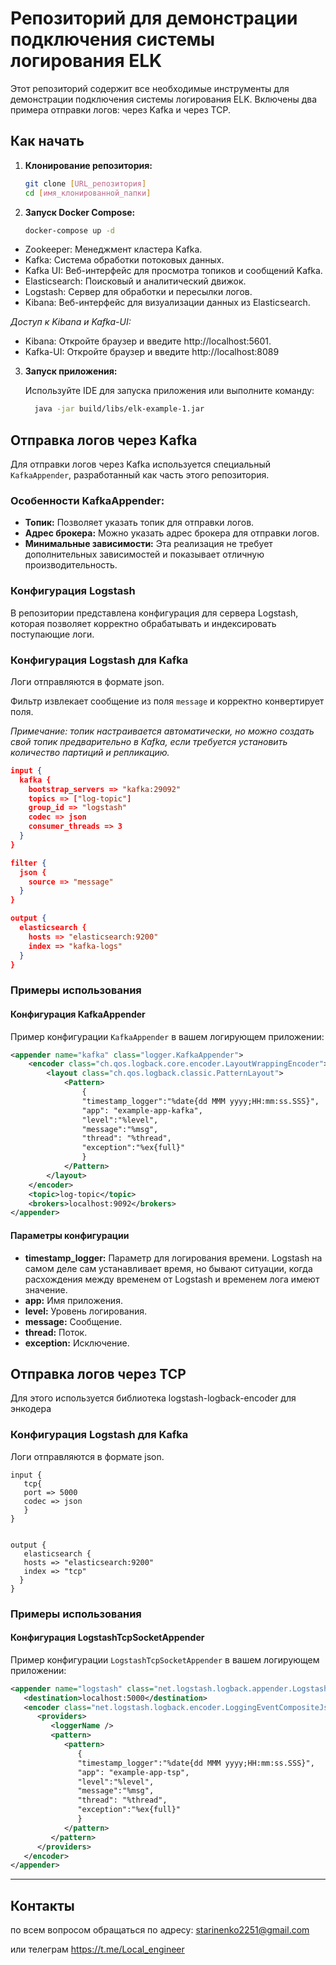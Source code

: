 
# Репозиторий для демонстрации подключения системы логирования ELK

Этот репозиторий содержит все необходимые инструменты для демонстрации подключения системы логирования ELK. Включены два примера отправки логов: через Kafka и через TCP.

## Как начать

1. **Клонирование репозитория:**
   ```bash
   git clone [URL_репозитория]
   cd [имя_клонированной_папки]
   ```

2. **Запуск Docker Compose:**
   ```bash
   docker-compose up -d
   ```
* Zookeeper: Менеджмент кластера Kafka.
* Kafka: Система обработки потоковых данных.
* Kafka UI: Веб-интерфейс для просмотра топиков и сообщений Kafka.
* Elasticsearch: Поисковый и аналитический движок.
* Logstash: Сервер для обработки и пересылки логов.
* Kibana: Веб-интерфейс для визуализации данных из Elasticsearch.


_Доступ к Kibana и Kafka-UI:_
*    Kibana: Откройте браузер и введите http://localhost:5601.
* Kafka-UI: Откройте браузер и введите http://localhost:8089



3. **Запуск приложения:**

   Используйте IDE для запуска приложения или выполните команду:
   ```bash
     java -jar build/libs/elk-example-1.jar
   ```

## Отправка логов через Kafka

Для отправки логов через Kafka используется специальный `KafkaAppender`, разработанный как часть этого репозитория.

### Особенности KafkaAppender:
- **Топик:** Позволяет указать топик для отправки логов.
- **Адрес брокера:** Можно указать адрес брокера для отправки логов.
- **Минимальные зависимости:** Эта реализация не требует дополнительных зависимостей и показывает отличную производительность.

### Конфигурация Logstash

В репозитории представлена конфигурация для сервера Logstash, которая позволяет корректно обрабатывать и индексировать поступающие логи.

### Конфигурация Logstash для Kafka
Логи отправляются в формате json.

Фильтр извлекает сообщение из поля `message` и корректно конвертирует поля.

_Примечание: топик настраивается автоматически, но можно создать свой топик предварительно в Kafka, если требуется установить количество партиций и репликацию._

```json
input {
  kafka {
    bootstrap_servers => "kafka:29092"
    topics => ["log-topic"]
    group_id => "logstash"
    codec => json
    consumer_threads => 3
  }
}

filter {
  json {
    source => "message"
  }
}

output {
  elasticsearch {
    hosts => "elasticsearch:9200"
    index => "kafka-logs"
  }
}
```

### Примеры использования

#### Конфигурация KafkaAppender

Пример конфигурации `KafkaAppender` в вашем логирующем приложении:

```xml
<appender name="kafka" class="logger.KafkaAppender">
    <encoder class="ch.qos.logback.core.encoder.LayoutWrappingEncoder">
        <layout class="ch.qos.logback.classic.PatternLayout">
            <Pattern>
                {
                "timestamp_logger":"%date{dd MMM yyyy;HH:mm:ss.SSS}",
                "app": "example-app-kafka",
                "level":"%level",
                "message":"%msg",
                "thread": "%thread",
                "exception":"%ex{full}"
                }
            </Pattern>
        </layout>
    </encoder>
    <topic>log-topic</topic>
    <brokers>localhost:9092</brokers>
</appender>
```

#### Параметры конфигурации
- **timestamp_logger:** Параметр для логирования времени. Logstash на самом деле сам устанавливает время, но бывают ситуации, когда расхождения между временем от Logstash и временем лога имеют значение.
- **app:** Имя приложения.
- **level:** Уровень логирования.
- **message:** Сообщение.
- **thread:** Поток.
- **exception:** Исключение.



## Отправка логов через TCP
Для этого используется библиотека logstash-logback-encoder для энкодера



### Конфигурация Logstash для Kafka
Логи отправляются в формате json.

```lombok.config
input {
   tcp{
   port => 5000
   codec => json
   }
}


output {
   elasticsearch {
   hosts => "elasticsearch:9200"
   index => "tcp"
  } 
}
```
### Примеры использования

#### Конфигурация LogstashTcpSocketAppender

Пример конфигурации `LogstashTcpSocketAppender` в вашем логирующем приложении:

```xml
<appender name="logstash" class="net.logstash.logback.appender.LogstashTcpSocketAppender">
   <destination>localhost:5000</destination>
   <encoder class="net.logstash.logback.encoder.LoggingEventCompositeJsonEncoder">
      <providers>
         <loggerName />
         <pattern>
            <pattern>
               {
               "timestamp_logger":"%date{dd MMM yyyy;HH:mm:ss.SSS}",
               "app": "example-app-tsp",
               "level":"%level",
               "message":"%msg",
               "thread": "%thread",
               "exception":"%ex{full}"
               }
            </pattern>
         </pattern>
      </providers>
   </encoder>
</appender>
```
----

## Контакты
по всем вопросом обращаться по адресу: starinenko2251@gmail.com

или телеграм https://t.me/Local_engineer